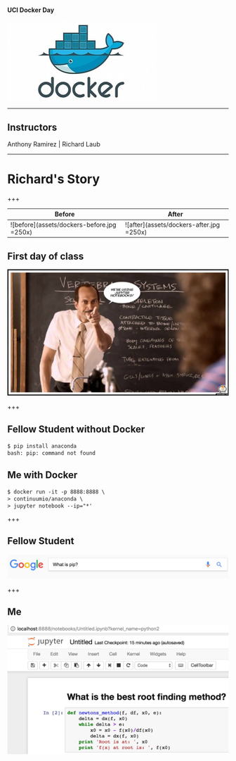 #### UCI Docker Day

![docker](assets/docker.jpg)

---

## Instructors

Anthony Ramirez | Richard Laub

---

# Richard's Story

+++

Before | After
------ | -----
![before](assets/dockers-before.jpg =250x) | ![after](assets/dockers-after.jpg =250x)

## First day of class

![teacher](assets/teacher.jpg)

+++

## Fellow Student without Docker
```
$ pip install anaconda
bash: pip: command not found
```

## Me with Docker

```
$ docker run -it -p 8888:8888 \
> continuumio/anaconda \
> jupyter notebook --ip="*'
```

+++

## Fellow Student
![pip](assets/pip.jpg)

+++

## Me
![jupyter](assets/jupyter.jpg)
